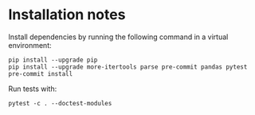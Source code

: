 # Installation notes

Install dependencies by running the following command in a virtual environment:

```
pip install --upgrade pip
pip install --upgrade more-itertools parse pre-commit pandas pytest
pre-commit install
```

Run tests with:

```
pytest -c . --doctest-modules
```
